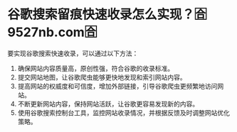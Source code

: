 # 谷歌搜索留痕快速收录怎么实现？🈴9527nb.com🈴

要实现谷歌搜索快速收录，可以通过以下方法：
1. 确保网站内容质量高，原创性强，符合谷歌的收录标准。
2. 提交网站地图，让谷歌爬虫能够更快地发现和索引网站内容。
3. 提高网站的权威度和可信度，增加外部链接，引导谷歌爬虫更频繁地访问网站。
4. 不断更新网站内容，保持网站活跃，让谷歌更容易发现新的内容。
5. 使用谷歌搜索控制台工具，监控网站收录情况，并根据反馈及时调整网站优化策略。